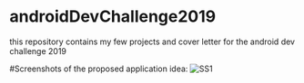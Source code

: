 # androidDevChallenge2019
this repository contains my few projects and cover letter for the android dev challenge 2019

#Screenshots of the proposed application idea:
![SS1](https://user-images.githubusercontent.com/24929566/69911229-74e64f80-143e-11ea-9a21-cee06d3139aa.jpeg)
